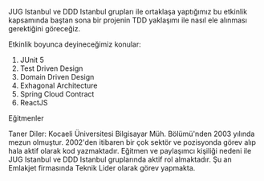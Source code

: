 JUG Istanbul ve DDD Istanbul grupları ile ortaklaşa yaptığımız bu etkinlik kapsamında baştan sona bir projenin TDD yaklaşımı ile nasıl ele alınması gerektiğini göreceğiz.

Etkinlik boyunca deyineceğimiz konular:

1. JUnit 5
2. Test Driven Design
3. Domain Driven Design
4. Exhagonal Architecture
5. Spring Cloud Contract
6. ReactJS

Eğitmenler

Taner Diler: Kocaeli Üniversitesi Bilgisayar Müh. Bölümü'nden 2003 yılında mezun olmuştur. 2002'den itibaren bir çok sektör ve pozisyonda görev alıp hala aktif olarak kod yazmaktadır. Eğitmen ve paylaşımcı kişiliği nedeni ile JUG Istanbul ve DDD Istanbul gruplarında aktif rol almaktadır. Şu an Emlakjet firmasında Teknik Lider olarak görev yapmakta.
